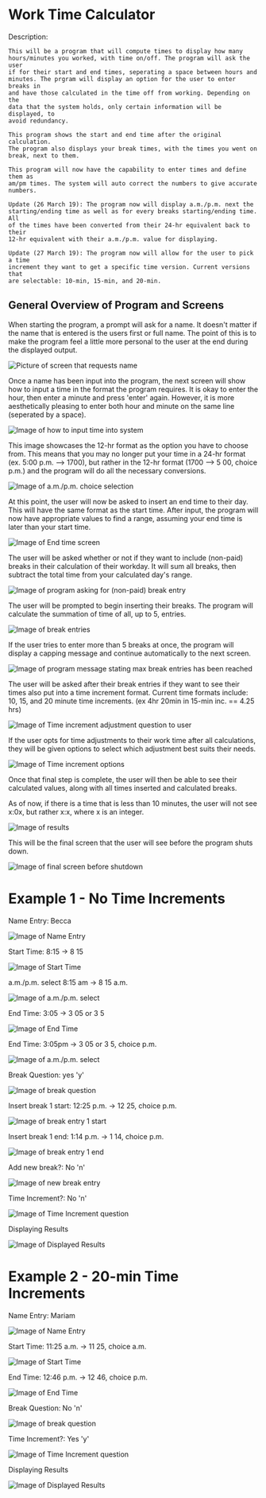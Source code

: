 # Work Time Calculator
<p>
    Description: <br>
    
    This will be a program that will compute times to display how many 
    hours/minutes you worked, with time on/off. The program will ask the user 
    if for their start and end times, seperating a space between hours and 
    minutes. The prgram will display an option for the user to enter breaks in 
    and have those calculated in the time off from working. Depending on the 
    data that the system holds, only certain information will be displayed, to 
    avoid redundancy.
    
    This program shows the start and end time after the original calculation. 
    The program also displays your break times, with the times you went on 
    break, next to them.
    
    This program will now have the capability to enter times and define them as
    am/pm times. The system will auto correct the numbers to give accurate
    numbers.
    
    Update (26 March 19): The program now will display a.m./p.m. next the
    starting/ending time as well as for every breaks starting/ending time. All
    of the times have been converted from their 24-hr equivalent back to their
    12-hr equivalent with their a.m./p.m. value for displaying.
    
    Update (27 March 19): The program now will allow for the user to pick a time
    increment they want to get a specific time version. Current versions that
    are selectable: 10-min, 15-min, and 20-min.
</p>

<h2>General Overview of Program and Screens</h2>

<!-- Demo Overview - Name Request -->
<p>
    When starting the program, a prompt will ask for a name. It 
    doesn't matter if the name that is entered is the users first or full name. 
    The point of this is to make the program feel a little more personal to the
    user at the end during the displayed output.
</p>

<!-- All images will not show up for the preview in Cloud 9, it is trusted they are in order by letter and the src link is correct -->
<img src = "/work_time_calculator_pictures/demo_of_what_screens_exist/wtc_a_ask_for_name_screen.png" title="Name Request" alt="Picture of screen that requests name">

<!-- Demo Overview - Time Entry Description -->
<p>
Once a name has been input into the program, the next screen will show how to
input a time in the format the program requires. It is okay to enter the hour, 
then enter a minute and press 'enter' again. However, it is more aesthetically 
pleasing to enter both hour and minute on the same line (seperated by a space).
</p>

<img src = "/work_time_calculator_pictures/demo_of_what_screens_exist/WTC_b_Description_of_how_to_enter_time.PNG" title="Time Entry Description" alt="Image of how to input time into system">

<!-- Demo Overview - am/pm choice -->
<p>
This image showcases the 12-hr format as the option you have to choose from. 
This means that you may no longer put your time in a 24-hr format (ex. 5:00 p.m.
--> 1700), but rather in the 12-hr format (1700 --> 5 00, choice p.m.) and the
program will do all the necessary conversions.
</p>

<img src = "/work_time_calculator_pictures/demo_of_what_screens_exist/WTC_c_am_pm_choice.PNG" title="a.m./p.m. choice selection" alt="Image of a.m./p.m. choice selection">

<!-- Demo Overview - End Time -->
<p>
At this point, the user will now be asked to insert an end time to their day.
This will have the same format as the start time. After input, the
program will now have appropriate values to find a range, assuming your end 
time is later than your start time.
</p>

<img src = "/work_time_calculator_pictures/demo_of_what_screens_exist/WTC_d_End_time_input.PNG" title="End time" alt="Image of End time screen">

<!-- Demo Overview - Break Insertion -->
<p>
The user will be asked whether or not if they want to include (non-paid) breaks 
in their calculation of their workday. It will sum all breaks, then subtract the
total time from your calculated day's range.
</p>

<img src = "/work_time_calculator_pictures/demo_of_what_screens_exist/WTC_e_ask_about_breaks_screen.PNG" title="Asking user if there are non-paid breaks that need to be calculated" alt="Image of program asking for (non-paid) break entry">

<!-- Demo Overview - Break Entry -->
<p>
The user will be prompted to begin inserting their breaks. The program will 
calculate the summation of time of all, up to 5, entries.
</p>

<img src = "/work_time_calculator_pictures/demo_of_what_screens_exist/WTC_f_break_screen_with_counter.PNG" title="Break Entry" alt="Image of break entries">

<!-- Demo Overview - Break Entry Max -->
<p>
If the user tries to enter more than 5 breaks at once, the program will display
a capping message and continue automatically to the next screen.
</p>

<img src = "/work_time_calculator_pictures/demo_of_what_screens_exist/WTC_g_break_screen_max_inputs.PNG" title="Break entry maximum" alt="Image of program message stating max break entries has been reached">

<!-- Demo Overview - Asking of Time Increments -->
<p>
The user will be asked after their break entries if they want to see their 
times also put into a time increment format. Current time formats include:
10, 15, and 20 minute time increments. (ex 4hr 20min in 15-min inc. == 4.25 hrs)
</p>

<img src = "/work_time_calculator_pictures/demo_of_what_screens_exist/WTC_h_Ask_Time_Increments_screen.PNG" title="Asking of user if they want time increment adjustments" alt="Image of Time increment adjustment question to user">

<!-- Demo Overview - Time Increments options -->
<p>
If the user opts for time adjustments to their work time after all calculations,
they will be given options to select which adjustment best suits their needs.
</p>

<img src = "/work_time_calculator_pictures/demo_of_what_screens_exist/WTC_i_Time_Increment_screen_choices.PNG" title="Allowing user to select between options of time adjustments" alt="Image of Time increment options">

<!-- Demo Overview - Displaying results -->
<p>
Once that final step is complete, the user will then be able to see their 
calculated values, along with all times inserted and calculated breaks.

As of now, if there is a time that is less than 10 minutes, the user will not
see x:0x, but rather x:x, where x is an integer.
</p>

<img src = "/work_time_calculator_pictures/demo_of_what_screens_exist/WTC_j_Output_Screen.PNG" title="Results displayed" alt="Image of results">

<!-- Demo Overview - End program -->
<p>
This will be the final screen that the user will see before the program shuts down.
</p>

<img src = "/work_time_calculator_pictures/demo_of_what_screens_exist/WTC_k_End_screen.PNG" title="Final screen before shutdown" alt="Image of final screen before shutdown">

<!-- Begin Example 1 -->
<h1>Example 1 - No Time Increments</h1>

<!-- Begin letter - a -->
<p>Name Entry: Becca</p>
<img src="/work_time_calculator_pictures/Example_1/E1_a.PNG" title="Name Entry: Becca" alt="Image of Name Entry">

<!-- Begin letter - b -->
<p>Start Time: 8:15 -> 8 15</p>
<img src="/work_time_calculator_pictures/Example_1/E1_b.PNG" title="Start Time: 8:15 -> 8 15" alt="Image of Start Time">

<!-- Begin letter - c -->
<p>a.m./p.m. select 8:15 am -> 8 15 a.m.</p>
<img src="/work_time_calculator_pictures/Example_1/E1_c.PNG" title="a.m./p.m. select 8:15 am -> 8 15 a.m." alt="Image of a.m./p.m. select">

<!-- Begin letter - d -->
<p>End Time: 3:05 -> 3 05 or 3 5</p>
<img src="/work_time_calculator_pictures/Example_1/E1_d.PNG" title="End Time: 3:05 -> 3 05 or 3 5" alt="Image of End Time">

<!-- Begin letter - e -->
<p>End Time: 3:05pm -> 3 05 or 3 5, choice p.m.</p>
<img src="/work_time_calculator_pictures/Example_1/E1_e.PNG" title="a.m./p.m. select 3:05 p.m. -> 3 05 p.m." alt="Image of a.m./p.m. select">

<!-- Begin letter - f -->
<p>Break Question: yes 'y'</p>
<img src="/work_time_calculator_pictures/Example_1/E1_f.PNG" title="Break Question: yes 'y'" alt="Image of break question">

<!-- Begin letter - g -->
<p>Insert break 1 start: 12:25 p.m. -> 12 25, choice p.m.</p>
<img src="/work_time_calculator_pictures/Example_1/E1_g.PNG" title="Insert break 1 start: 12:25 p.m. -> 12 25, choice p.m." alt="Image of break entry 1 start">

<!-- Begin letter - h -->
<p>Insert break 1 end: 1:14 p.m. -> 1 14, choice p.m.</p>
<img src="/work_time_calculator_pictures/Example_1/E1_h.PNG" title="Insert break 1 end: 1:14 p.m. -> 1 14, choice p.m." alt="Image of break entry 1 end">

<!-- Begin letter - i -->
<p>Add new break?: No 'n'</p>
<img src="/work_time_calculator_pictures/Example_1/E1_i.PNG" title="Add new break?: No 'n'" alt="Image of new break entry">

<!-- Begin letter - j -->
<p>Time Increment?: No 'n'</p>
<img src="/work_time_calculator_pictures/Example_1/E1_j.PNG" title="Time Increment?: No 'n'" alt="Image of Time Increment question">

<!-- Begin letter - k -->
<p>Displaying Results</p>
<img src="/work_time_calculator_pictures/Example_1/E1_k.PNG" title="Displaying Results" alt="Image of Displayed Results">

<!-- Begin Example 2 -->
<h1>Example 2 - 20-min Time Increments</h1>

<!-- Begin letter - a -->
<p>Name Entry: Mariam</p>
<img src="/work_time_calculator_pictures/Example_2/E2_a.PNG" title="Name Entry: Mariam" alt="Image of Name Entry">

<!-- Begin letter - b -->
<p>Start Time: 11:25 a.m. -> 11 25, choice a.m.</p>
<img src="/work_time_calculator_pictures/Example_2/E2_b.PNG" title="Start Time: 11:25 a.m. -> 11 25, choice a.m." alt="Image of Start Time">

<!-- Begin letter - c -->
<p>End Time: 12:46 p.m. -> 12 46, choice p.m.</p>
<img src="/work_time_calculator_pictures/Example_2/E2_c.PNG" title="End Time: 12:46 p.m. -> 12 46, choice p.m." alt="Image of End Time">

<!-- Begin letter - e --
<p>End Time: 3:05pm -> 3 05 or 3 5, choice p.m.</p>
<img src="/work_time_calculator_pictures/Example_1/E1_e.PNG" title="a.m./p.m. select 3:05 p.m. -> 3 05 p.m." alt="Image of a.m./p.m. select">

<!-- Begin letter - d -->
<p>Break Question: No 'n'</p>
<img src="/work_time_calculator_pictures/Example_2/E2_d.PNG" title="Break Question: No 'n'" alt="Image of break question">

<!-- Begin letter - g --
<p>Insert break 1 start: 12:25 p.m. -> 12 25, choice p.m.</p>
<img src="/work_time_calculator_pictures/Example_1/E1_g.PNG" title="Insert break 1 start: 12:25 p.m. -> 12 25, choice p.m." alt="Image of break entry 1 start">

<!-- Begin letter - h --
<p>Insert break 1 end: 1:14 p.m. -> 1 14, choice p.m.</p>
<img src="/work_time_calculator_pictures/Example_1/E1_h.PNG" title="Insert break 1 end: 1:14 p.m. -> 1 14, choice p.m." alt="Image of break entry 1 end">

<!-- Begin letter - i --
<p>Add new break?: No 'n'</p>
<img src="/work_time_calculator_pictures/Example_1/E1_i.PNG" title="Add new break?: No 'n'" alt="Image of new break entry">

<!-- Begin letter - j -->
<p>Time Increment?: Yes 'y'</p>
<img src="/work_time_calculator_pictures/Example_2/E2_e.PNG" title="Time Increment?: Yes 'y'" alt="Image of Time Increment question">

<!-- Begin letter - k -->
<p>Displaying Results</p>
<img src="/work_time_calculator_pictures/Example_2/E2_f.PNG" title="Displaying Results" alt="Image of Displayed Results">